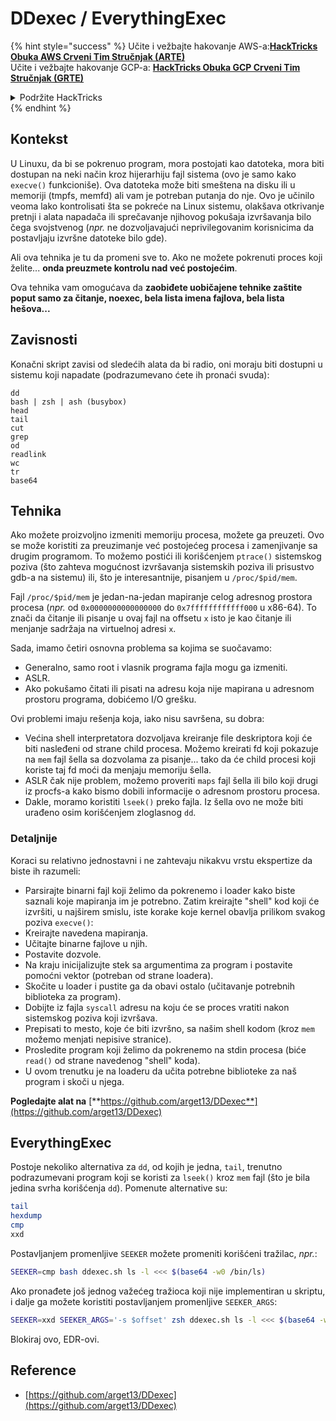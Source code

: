 # DDexec / EverythingExec

{% hint style="success" %}
Učite i vežbajte hakovanje AWS-a:<img src="/.gitbook/assets/arte.png" alt="" data-size="line">[**HackTricks Obuka AWS Crveni Tim Stručnjak (ARTE)**](https://training.hacktricks.xyz/courses/arte)<img src="/.gitbook/assets/arte.png" alt="" data-size="line">\
Učite i vežbajte hakovanje GCP-a: <img src="/.gitbook/assets/grte.png" alt="" data-size="line">[**HackTricks Obuka GCP Crveni Tim Stručnjak (GRTE)**<img src="/.gitbook/assets/grte.png" alt="" data-size="line">](https://training.hacktricks.xyz/courses/grte)

<details>

<summary>Podržite HackTricks</summary>

* Proverite [**planove pretplate**](https://github.com/sponsors/carlospolop)!
* **Pridružite se** 💬 [**Discord grupi**](https://discord.gg/hRep4RUj7f) ili [**telegram grupi**](https://t.me/peass) ili nas **pratite** na **Twitteru** 🐦 [**@hacktricks\_live**](https://twitter.com/hacktricks\_live)**.**
* **Podelite hakovanje trikova slanjem PR-ova na** [**HackTricks**](https://github.com/carlospolop/hacktricks) i [**HackTricks Cloud**](https://github.com/carlospolop/hacktricks-cloud) github repozitorijume.

</details>
{% endhint %}

## Kontekst

U Linuxu, da bi se pokrenuo program, mora postojati kao datoteka, mora biti dostupan na neki način kroz hijerarhiju fajl sistema (ovo je samo kako `execve()` funkcioniše). Ova datoteka može biti smeštena na disku ili u memoriji (tmpfs, memfd) ali vam je potreban putanja do nje. Ovo je učinilo veoma lako kontrolisati šta se pokreće na Linux sistemu, olakšava otkrivanje pretnji i alata napadača ili sprečavanje njihovog pokušaja izvršavanja bilo čega svojstvenog (_npr._ ne dozvoljavajući neprivilegovanim korisnicima da postavljaju izvršne datoteke bilo gde).

Ali ova tehnika je tu da promeni sve to. Ako ne možete pokrenuti proces koji želite... **onda preuzmete kontrolu nad već postojećim**.

Ova tehnika vam omogućava da **zaobiđete uobičajene tehnike zaštite poput samo za čitanje, noexec, bela lista imena fajlova, bela lista hešova...**

## Zavisnosti

Konačni skript zavisi od sledećih alata da bi radio, oni moraju biti dostupni u sistemu koji napadate (podrazumevano ćete ih pronaći svuda):
```
dd
bash | zsh | ash (busybox)
head
tail
cut
grep
od
readlink
wc
tr
base64
```
## Tehnika

Ako možete proizvoljno izmeniti memoriju procesa, možete ga preuzeti. Ovo se može koristiti za preuzimanje već postojećeg procesa i zamenjivanje sa drugim programom. To možemo postići ili korišćenjem `ptrace()` sistemskog poziva (što zahteva mogućnost izvršavanja sistemskih poziva ili prisustvo gdb-a na sistemu) ili, što je interesantnije, pisanjem u `/proc/$pid/mem`.

Fajl `/proc/$pid/mem` je jedan-na-jedan mapiranje celog adresnog prostora procesa (_npr._ od `0x0000000000000000` do `0x7ffffffffffff000` u x86-64). To znači da čitanje ili pisanje u ovaj fajl na offsetu `x` isto je kao čitanje ili menjanje sadržaja na virtuelnoj adresi `x`.

Sada, imamo četiri osnovna problema sa kojima se suočavamo:

* Generalno, samo root i vlasnik programa fajla mogu ga izmeniti.
* ASLR.
* Ako pokušamo čitati ili pisati na adresu koja nije mapirana u adresnom prostoru programa, dobićemo I/O grešku.

Ovi problemi imaju rešenja koja, iako nisu savršena, su dobra:

* Većina shell interpretatora dozvoljava kreiranje file deskriptora koji će biti nasleđeni od strane child procesa. Možemo kreirati fd koji pokazuje na `mem` fajl šella sa dozvolama za pisanje... tako da će child procesi koji koriste taj fd moći da menjaju memoriju šella.
* ASLR čak nije problem, možemo proveriti `maps` fajl šella ili bilo koji drugi iz procfs-a kako bismo dobili informacije o adresnom prostoru procesa.
* Dakle, moramo koristiti `lseek()` preko fajla. Iz šella ovo ne može biti urađeno osim korišćenjem zloglasnog `dd`.

### Detaljnije

Koraci su relativno jednostavni i ne zahtevaju nikakvu vrstu ekspertize da biste ih razumeli:

* Parsirajte binarni fajl koji želimo da pokrenemo i loader kako biste saznali koje mapiranja im je potrebno. Zatim kreirajte "shell" kod koji će izvršiti, u najširem smislu, iste korake koje kernel obavlja prilikom svakog poziva `execve()`:
* Kreirajte navedena mapiranja.
* Učitajte binarne fajlove u njih.
* Postavite dozvole.
* Na kraju inicijalizujte stek sa argumentima za program i postavite pomoćni vektor (potreban od strane loadera).
* Skočite u loader i pustite ga da obavi ostalo (učitavanje potrebnih biblioteka za program).
* Dobijte iz fajla `syscall` adresu na koju će se proces vratiti nakon sistemskog poziva koji izvršava.
* Prepisati to mesto, koje će biti izvršno, sa našim shell kodom (kroz `mem` možemo menjati nepisive stranice).
* Prosledite program koji želimo da pokrenemo na stdin procesa (biće `read()` od strane navedenog "shell" koda).
* U ovom trenutku je na loaderu da učita potrebne biblioteke za naš program i skoči u njega.

**Pogledajte alat na** [**https://github.com/arget13/DDexec**](https://github.com/arget13/DDexec)

## EverythingExec

Postoje nekoliko alternativa za `dd`, od kojih je jedna, `tail`, trenutno podrazumevani program koji se koristi za `lseek()` kroz `mem` fajl (što je bila jedina svrha korišćenja `dd`). Pomenute alternative su:
```bash
tail
hexdump
cmp
xxd
```
Postavljanjem promenljive `SEEKER` možete promeniti korišćeni tražilac, _npr._:
```bash
SEEKER=cmp bash ddexec.sh ls -l <<< $(base64 -w0 /bin/ls)
```
Ako pronađete još jednog važećeg tražioca koji nije implementiran u skriptu, i dalje ga možete koristiti postavljanjem promenljive `SEEKER_ARGS`:
```bash
SEEKER=xxd SEEKER_ARGS='-s $offset' zsh ddexec.sh ls -l <<< $(base64 -w0 /bin/ls)
```
Blokiraj ovo, EDR-ovi.

## Reference
* [https://github.com/arget13/DDexec](https://github.com/arget13/DDexec)
